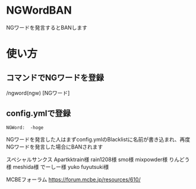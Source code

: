 # NGWordBAN

NGワードを発言するとBANします

# 使い方

## コマンドでNGワードを登録  
/ngword(ngw) [NGワード]

## config.ymlで登録  
```NGWord:  -hoge  ```

NGワードを発言した人はまずconfig.ymlのBlacklistに名前が書き込まれ、再度NGワードを発言した場合にBANされます

スペシャルサンクス
Apartkktrain様
rain1208様
smo様
mixpowder様
りんどう様
meshida様
でーしー様
yuko fuyutsuki様

MCBEフォーラム
https://forum.mcbe.jp/resources/610/
